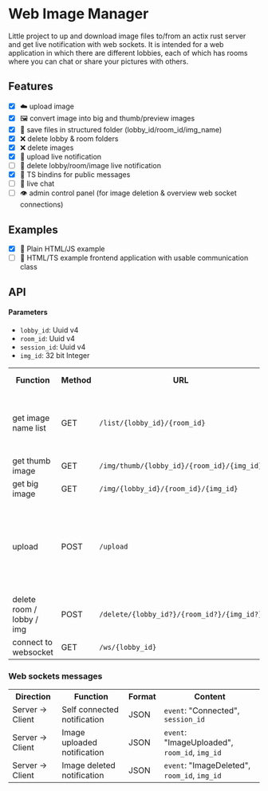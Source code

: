 # Web Image Manager

Little project to up and download image files to/from an actix rust server and get live notification with web sockets. It is intended for a web application in which there are different lobbies, each of which has rooms where you can chat or share your pictures with others.

## Features

- [x] ☁️ upload image
- [x] 🖼️ convert image into big and thumb/preview images
- [x] 📁 save files in structured folder (lobby_id/room_id/img_name)
- [x] ❌ delete lobby & room folders
- [x] ❌ delete images
- [x] 📰 upload live notification
- [ ] 📰 delete lobby/room/image live notification
- [x] 🔗 TS bindins for public messages
- [ ] 💬 live chat
- [ ] 👁️ admin control panel (for image deletion & overview web socket connections)

## Examples

- [x] 🧸 Plain HTML/JS example
- [ ] 🧸 HTML/TS example frontend application with usable communication class

## API

#### Parameters

- `lobby_id`: Uuid v4
- `room_id`: Uuid v4
- `session_id`: Uuid v4
- `img_id`: 32 bit Integer

<table>
  <tr>
    <th>Function</th>
    <th>Method</th>
    <th>URL</th>
    <th>Parameters</th>
    <th>Return format</th>
    <th>Returns</th>
  </tr>
  <tr>
    <td>get image name list</td>
    <td>GET</td>
    <td><code>/list/{lobby_id}/{room_id}</code></td>
    <td>None</td>
    <td>JSON</td>
    <td>JSON encoded list of int img_id's (example: `[1,2,3,4,8]`)</td>
  </tr>
  <tr>
    <td>get thumb image</td>
    <td>GET</td>
    <td><code>/img/thumb/{lobby_id}/{room_id}/{img_id}</code></td>
    <td>None</td>
    <td>.jpg</td>
    <td>thumb image file</td>
  </tr>
  <tr>
    <td>get big image</td>
    <td>GET</td>
    <td><code>/img/{lobby_id}/{room_id}/{img_id}</code></td>
    <td>None</td>
    <td>.jpg</td>
    <td>image file</td>
  </tr>
  <tr>
    <td>upload</td>
    <td>POST</td>
    <td><code>/upload</code></td>
    <td><code>lobby_id</code>: String<br><code>room_id</code>: String<br><code>image</code>: Image as base64 encoded string</td>
    <td>JSON</td>
    <td>img_id (example: <code>`{img_id: 3}`</code>)</td>
  </tr>
  <tr>
    <td>delete room / lobby / img</td>
    <td>POST</td>
    <td><code>/delete/{lobby_id?}/{room_id?}/{img_id?}</code></td>
    <td>None</td>
    <td>JSON</td>
    <td>null</td>
  </tr>
  <tr>
    <td>connect to websocket</td>
    <td>GET</td>
    <td><code>/ws/{lobby_id}</code></td>
    <td>None</td>
    <td>JSON</td>
    <td>null</td>
  </tr>
</table>

### Web sockets messages

<table>
  <tr>
    <th>Direction</th>
    <th>Function</th>
    <th>Format</th>
    <th>Content</th>
  </tr>
  <tr>
    <td>Server -> Client</td>
    <td>Self connected notification</td>
    <td>JSON</td>
    <td><code>event</code>: "Connected", <code>session_id</code></td>
  </tr>
  <tr>
    <td>Server -> Client</td>
    <td>Image uploaded notification</td>
    <td>JSON</td>
    <td><code>event</code>: "ImageUploaded", <code>room_id</code>, <code>img_id</code></td>
  </tr>
  <tr>
    <td>Server -> Client</td>
    <td>Image deleted notification</td>
    <td>JSON</td>
    <td><code>event</code>: "ImageDeleted", <code>room_id</code>, <code>img_id</code></td>
  </tr>
</table>
